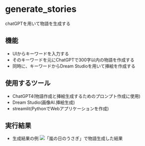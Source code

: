 # generate_stories
chatGPTを用いて物語を生成する

## 機能
* UIからキーワードを入力する
* そのキーワードを元にChatGPTで300字以内の物語を作成する
* 同時に、キーワードからDream Studioを用いて挿絵を作成する

## 使用するツール
* ChatGPT4(物語作成と挿絵生成するためのプロンプト作成に使用)
* Dream Studio(画像AI.挿絵生成)
* streamlit(PythonでWebアプリケーションを作成)

## 実行結果
* 生成結果の例
![「嵐の日のうさぎ」で物語生成した結果](./アウトプット例.png)
